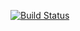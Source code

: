 [![Build Status](https://travis-ci.org/webaio/runtime.svg?branch=master)](https://travis-ci.org/webaio/runtime)
  
